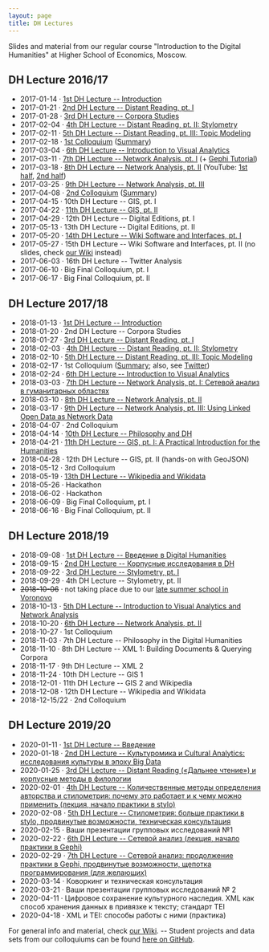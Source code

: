 ```yaml
---
layout: page
title: DH Lectures
---
```


Slides and material from our regular course "Introduction to the Digital Humanities" at Higher School of Economics, Moscow.

DH Lecture 2016/17
------------------

-   2017-01-14 · [1st DH Lecture --
    Introduction](/slides/2017-01-14-dh-lecture/index.html)
-   2017-01-21 · [2nd DH Lecture -- Distant Reading, pt.
    I](/slides/2017-01-21-dh-lecture/index.html)
-   2017-01-28 · [3rd DH Lecture -- Corpora
    Studies](https://cloud.mail.ru/public/3qnj/jYuWbqC8B)
-   2017-02-04 · [4th DH Lecture -- Distant Reading, pt. II:
    Stylometry](http://slides.com/danilsko/stylometry)
-   2017-02-11 · [5th DH Lecture -- Distant Reading, pt. III: Topic
    Modeling](/slides/2017-02-11-dh-lecture/index.html)
-   2017-02-18 · [1st
    Colloquium](https://hum.hse.ru/digital/minor_presentations)
    ([Summary](https://ling.hse.ru/news/202466349.html))
-   2017-03-04 · [6th DH Lecture -- Introduction to Visual
    Analytics](/slides/2017-03-04-dh-lecture/index.html)
-   2017-03-11 · [7th DH Lecture -- Network Analysis, pt.
    I](/slides/2017-03-11-dh-lecture/index.html) (+ [Gephi
    Tutorial](http://slides.com/danilsko/gephi/))
-   2017-03-18 · [8th DH Lecture -- Network Analysis, pt.
    II](http://slides.com/danilsko/networks1803) (YouTube: [1st
    half](https://www.youtube.com/watch?v=vwcMldy1v1E), [2nd
    half](https://www.youtube.com/watch?v=UpK5ioaLK8s))
-   2017-03-25 · [9th DH Lecture -- Network Analysis, pt.
    III](http://slides.com/danilsko/networks_2503)
-   2017-04-08 · [2nd
    Colloquium](https://drive.google.com/drive/folders/0B52X2sjf-HWaNnJSWE9MY1NUSzQ)
    ([Summary](https://hum.hse.ru/digital/news/206773411.html))
-   2017-04-15 · 10th DH Lecture -- GIS, pt. I
-   2017-04-22 · [11th DH Lecture -- GIS, pt.
    II](/slides/2017-04-22-dh-lecture/index.html)
-   2017-04-29 · 12th DH Lecture -- Digital Editions, pt. I
-   2017-05-13 · 13th DH Lecture -- Digital Editions, pt. II
-   2017-05-20 · [14th DH Lecture -- Wiki Software and Interfaces, pt.
    I](/slides/2017-05-20-dh-lecture/index.html)
-   2017-05-27 · 15th DH Lecture -- Wiki Software and Interfaces, pt. II
    (no slides, check [our Wiki](https://wiki.dh-minor.org/) instead)
-   2017-06-03 · 16th DH Lecture -- Twitter Analysis
-   2017-06-10 · Big Final Colloquium, pt. I
-   2017-06-17 · Big Final Colloquium, pt. II

DH Lecture 2017/18
------------------

-   2018-01-13 · [1st DH Lecture --
    Introduction](/slides/2018-01-13-dh-lecture/index.html)
-   2018-01-20 · 2nd DH Lecture -- Corpora Studies
-   2018-01-27 · [3rd DH Lecture -- Distant Reading, pt.
    I](/slides/2018-01-27-dh-lecture/index.html)
-   2018-02-03 · [4th DH Lecture -- Distant Reading, pt. II:
    Stylometry](http://slides.com/danilsko/stylometry_2018/)
-   2018-02-10 · [5th DH Lecture -- Distant Reading, pt. III: Topic
    Modeling](/slides/2018-02-10-dh-lecture/index.html)
-   2018-02-17 · 1st Colloquium
    ([Summary](https://hum.hse.ru/digital/news/217695778.html); also,
    see [Twitter](https://twitter.com/dh_hse/status/964848501267017729))
-   2018-02-24 · [6th DH Lecture -- Introduction to Visual
    Analytics](/slides/2018-02-24-dh-lecture/index.html)
-   2018-03-03 · [7th DH Lecture -- Network Analysis, pt. I: Сетевой
    анализ в гуманитарных
    областях](/slides/pdf/2018-03-03_-_DH_Minor_-_Сети.pdf)
-   2018-03-10 · [8th DH Lecture -- Network Analysis, pt.
    II](https://slides.com/danilsko/networks_2_2018/)
-   2018-03-17 · [9th DH Lecture -- Network Analysis, pt. III: Using
    Linked Open Data as Network
    Data](/slides/pdf/2018-03-17_-_DH_Minor_-_Sem_Web_SPARQL_Intro.pdf)
-   2018-04-07 · 2nd Colloquium
-   2018-04-14 · [10th DH Lecture -- Philosophy and
    DH](/slides/2018-04-14-dh-lecture/index.html)
-   2018-04-21 · [11th DH Lecture -- GIS, pt. I: A Practical
    Introduction for the
    Humanities](/slides/2018-04-21-dh-lecture/index.html)
-   2018-04-28 · 12th DH Lecture -- GIS, pt. II (hands-on with GeoJSON)
-   2018-05-12 · 3rd Colloquium
-   2018-05-19 · [13th DH Lecture -- Wikipedia and
    Wikidata](/slides/2018-05-19-dh-lecture/index.html)
-   2018-05-26 · Hackathon
-   2018-06-02 · Hackathon
-   2018-06-09 · Big Final Colloquium, pt. I
-   2018-06-16 · Big Final Colloquium, pt. II

DH Lecture 2018/19
------------------

-   2018-09-08 · [1st DH Lecture -- Введение в Digital
    Humanities](https://danilsko.github.io/slides/dh_course/intro.html)
-   2018-09-15 · [2nd DH Lecture -- Корпусные исследования в
    DH](https://cloud.mail.ru/public/9r6q/7u8fck7QM)
-   2018-09-22 · [3rd DH Lecture -- Stylometry, pt.
    I](https://slides.com/danilsko/stylometry_minor2018/)
-   2018-09-29 · 4th DH Lecture -- Stylometry, pt. II
-   ~~2018-10-06~~ · not taking place due to our [late summer school in
    Voronovo](https://hum.hse.ru/digital/summerschool2018)
-   2018-10-13 · [5th DH Lecture -- Introduction to Visual Analytics and
    Network
    Analysis](https://lehkost.github.io/slides/2018-10-13-dh-lecture/index.html)
-   2018-10-20 · [6th DH Lecture -- Network Analysis, pt.
    II](https://lehkost.github.io/slides/2018-10-20-dh-lecture/index.html)
-   2018-10-27 · 1st Colloquium
-   2018-11-03 · 7th DH Lecture -- Philosophy in the Digital Humanities
-   2018-11-10 · 8th DH Lecture -- XML 1: Building Documents & Querying
    Corpora
-   2018-11-17 · 9th DH Lecture -- XML 2
-   2018-11-24 · 10th DH Lecture -- GIS 1
-   2018-12-01 · 11th DH Lecture -- GIS 2 and Wikipedia
-   2018-12-08 · 12th DH Lecture -- Wikipedia and Wikidata
-   2018-12-15/22 · 2nd Colloquium

DH Lecture 2019/20
------------------

-   2020-01-11 · [1st DH Lecture --
    Введение](https://danilsko.github.io/slides/dhminor/intro.html)
-   2020-01-18 · [2nd DH Lecture -- Культуромика и Cultural Analytics:
    исследования культуры в эпоху Big
    Data](https://danilsko.github.io/dhminor/presentations/CultutralAnalyticsAndCulturomics.pdf)
-   2020-01-25 · [3rd DH Lecture -- Distant Reading («Дальнее чтение») и
    корпусные методы в
    филологии](https://lehkost.github.io/slides/2020-01-25-dh-lecture/index.html)
-   2020-02-01 · [4th DH Lecture -- Количественные методы определения
    авторства и стилометрия: почему это работает и к чему можно
    применить (лекция, начало практики в
    stylo)](https://slides.com/danilsko/stylometry_minor_2019)
-   2020-02-08 · [5th DH Lecture -- Стилометрия: больше практики в
    stylo, продвинутые возможности, техническая
    консультация](https://slides.com/danilsko/minor_stylometry_continues)
-   2020-02-15 · Ваши презентации групповых исследований №1
-   2020-02-22 · [6th DH Lecture -- Сетевой анализ (лекция, начало
    практики в
    Gephi)](https://lehkost.github.io/slides/2020-02-22-dh-lecture/index.html)
-   2020-02-29 · [7th DH Lecture -- Сетевой анализ: продолжение практики
    в Gephi, продвинутые возможности, щепотка программирования (для
    желающих)](https://lehkost.github.io/slides/2020-02-29-dh-lecture/index.html)
-   2020-03-14 · Коворкинг и техническая консультация
-   2020-03-21 · Ваши презентации групповых исследований № 2
-   2020-04-11 · Цифровое сохранение культурного наследия. XML как
    способ хранения данных в привязке к тексту; стандарт TEI
-   2020-04-18 · XML и TEI: способы работы с ними (практика)

For general info and material, check [our
Wiki](https://wiki.dh-minor.org/). -- Student projects and data sets
from our colloquiums can be found [here on
GitHub](https://github.com/digital-humanities-hse).
